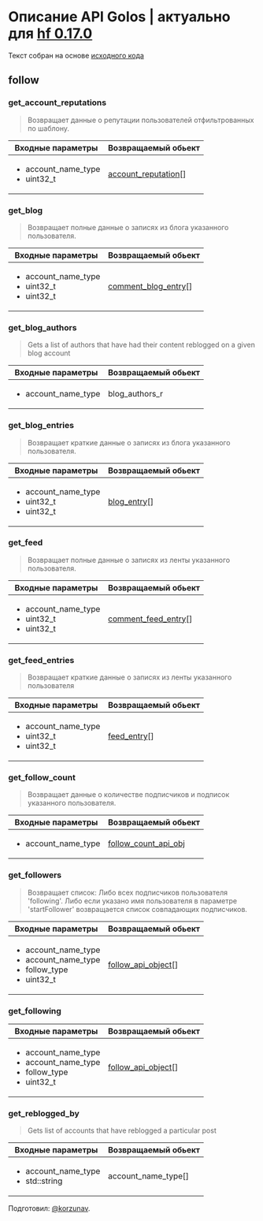 # Описание API Golos | актуально для [hf 0.17.0](https://github.com/GolosChain/golos/releases/tag/v0.17.0)
Текст собран на основе [исходного кода](https://github.com/GolosChain/golos/tree/master/plugins/follow/include/golos/plugins/follow/plugin.hpp)

## follow
### get_account_reputations

> Возвращает данные о репутации пользователей отфильтрованных по шаблону.

|Входные параметры|Возвращаемый обьект|
|-----------------|-------------------|
|<ul><li>account_name_type</li><li>uint32_t</li></ul>|[account_reputation](../objects/account_reputation.md)[]|

### get_blog

> Возвращает полные данные о записях из блога указанного пользователя.

|Входные параметры|Возвращаемый обьект|
|-----------------|-------------------|
|<ul><li>account_name_type</li><li>uint32_t</li><li>uint32_t</li></ul>|[comment_blog_entry](../objects/comment_blog_entry.md)[]|

### get_blog_authors

> Gets a list of authors that have had their content reblogged on a given blog account

|Входные параметры|Возвращаемый обьект|
|-----------------|-------------------|
|<ul><li>account_name_type</li></ul>|blog_authors_r|

### get_blog_entries

> Возвращает краткие данные о записях из блога указанного пользователя.

|Входные параметры|Возвращаемый обьект|
|-----------------|-------------------|
|<ul><li>account_name_type</li><li>uint32_t</li><li>uint32_t</li></ul>|[blog_entry](../objects/blog_entry.md)[]|

### get_feed

> Возвращает полные данные о записях из ленты указанного пользователя.

|Входные параметры|Возвращаемый обьект|
|-----------------|-------------------|
|<ul><li>account_name_type</li><li>uint32_t</li><li>uint32_t</li></ul>|[comment_feed_entry](../objects/comment_feed_entry.md)[]|

### get_feed_entries

> Возвращает краткие данные о записях из ленты указанного пользователя

|Входные параметры|Возвращаемый обьект|
|-----------------|-------------------|
|<ul><li>account_name_type</li><li>uint32_t</li><li>uint32_t</li></ul>|[feed_entry](../objects/feed_entry.md)[]|

### get_follow_count

> Возвращает данные о количестве подписчиков и подписок указанного пользователя.

|Входные параметры|Возвращаемый обьект|
|-----------------|-------------------|
|<ul><li>account_name_type</li></ul>|[follow_count_api_obj](../objects/follow_count_api_obj.md)|

### get_followers

> Возвращает список: Либо всех подписчиков пользователя 'following'. Либо если указано имя пользователя в параметре 'startFollower' возвращается список совпадающих подписчиков.

|Входные параметры|Возвращаемый обьект|
|-----------------|-------------------|
|<ul><li>account_name_type</li><li>account_name_type</li><li>follow_type</li><li>uint32_t</li></ul>|[follow_api_object](../objects/follow_api_object.md)[]|

### get_following

|Входные параметры|Возвращаемый обьект|
|-----------------|-------------------|
|<ul><li>account_name_type</li><li>account_name_type</li><li>follow_type</li><li>uint32_t</li></ul>|[follow_api_object](../objects/follow_api_object.md)[]|

### get_reblogged_by

> Gets list of accounts that have reblogged a particular post

|Входные параметры|Возвращаемый обьект|
|-----------------|-------------------|
|<ul><li>account_name_type</li><li>std::string</li></ul>|account_name_type[]|


Подготовил: [@korzunav](https://golos.io/@korzunav).

